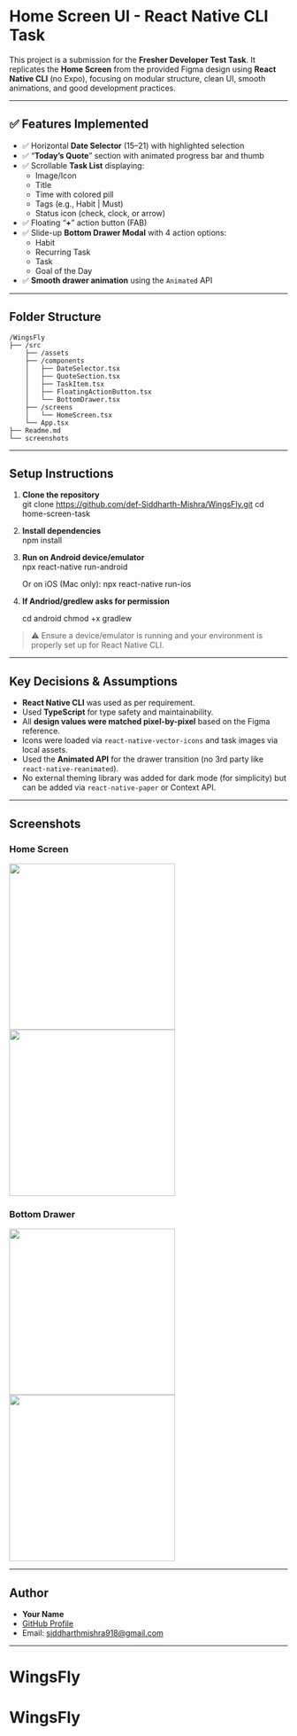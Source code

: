 # Home Screen UI - React Native CLI Task

This project is a submission for the **Fresher Developer Test Task**. It replicates the **Home Screen** from the provided Figma design using **React Native CLI** (no Expo), focusing on modular structure, clean UI, smooth animations, and good development practices.

---

## ✅ Features Implemented

- ✅ Horizontal **Date Selector** (15–21) with highlighted selection
- ✅ “**Today’s Quote**” section with animated progress bar and thumb
- ✅ Scrollable **Task List** displaying:
  - Image/Icon
  - Title
  - Time with colored pill
  - Tags (e.g., Habit | Must)
  - Status icon (check, clock, or arrow)
- ✅ Floating “**+**” action button (FAB)
- ✅ Slide-up **Bottom Drawer Modal** with 4 action options:
  - Habit
  - Recurring Task
  - Task
  - Goal of the Day
- ✅ **Smooth drawer animation** using the `Animated` API

---

## Folder Structure

```
/WingsFly
├── /src 
    ├── /assets                  
    ├── /components
    │   ├── DateSelector.tsx
    │   ├── QuoteSection.tsx
    │   ├── TaskItem.tsx
    │   ├── FloatingActionButton.tsx
    │   └── BottomDrawer.tsx
    ├── /screens
    │   └── HomeScreen.tsx
    └── App.tsx
├── Readme.md
└── screenshots
```

---

## Setup Instructions

1. **Clone the repository**  
   git clone https://github.com/def-Siddharth-Mishra/WingsFly.git
   cd home-screen-task

2. **Install dependencies**  
   npm install

3. **Run on Android device/emulator**  
   npx react-native run-android

   Or on iOS (Mac only):
   npx react-native run-ios

3. **If Andriod/gredlew asks for permission**  

   cd android
   chmod +x gradlew

> ⚠️ Ensure a device/emulator is running and your environment is properly set up for React Native CLI.

---

##  Key Decisions & Assumptions

- **React Native CLI** was used as per requirement.
- Used **TypeScript** for type safety and maintainability.
- All **design values were matched pixel-by-pixel** based on the Figma reference.
- Icons were loaded via `react-native-vector-icons` and task images via local assets.
- Used the **Animated API** for the drawer transition (no 3rd party like `react-native-reanimated`).
- No external theming library was added for dark mode (for simplicity) but can be added via `react-native-paper` or Context API.

---


##  Screenshots

###  Home Screen

<img src="/screenshots/Screenshot_1752070594.png" width="300" />
<img src="/screenshots/Screenshot_1752070618.png" width="300" />


###  Bottom Drawer

<img src="/screenshots/Screenshot_1752070604.png" width="300" />
<img src="/screenshots/Screenshot_1752070627.png" width="300" />


---

##  Author

- **Your Name**  
- [GitHub Profile](https://github.com/def-Siddharth-Mishra)  
- Email: siddharthmishra918@gmail.com

---

# WingsFly
# WingsFly
